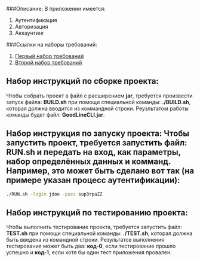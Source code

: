 ###Описание:
В приложении имеется:  
   1. Аутентификация  
   2. Авторизация  
   3. Аккаунтинг  
    
###Ссылки на наборы требований:  
   1. [Первый набор требований](https://docs.google.com/document/d/1VOqiari-MJ_Cbh8ljlD6u2jHOJuORKzbYmNFDWBYCnc/edit)  
   2. [Второй набор требований]()  
    
## Набор инструкций по сборке проекта: 

Чтобы собрать проект в файл с расширением **jar**, требуется произвести запуск файла: **BUILD.sh** при помощи специальной команды: **./BUILD.sh**, которая должна вводится из коммандной строки. Реузльтатом работы команды будет файл: **GoodLineCLI.jar**. 

## Набор инструкция по запуску проекта: Чтобы запустить проект, требуется запустить файл: **RUN.sh** и передать на вход, как параметры, набор определённых данных и комманд. Например, это может быть сделано вот так (на примере указан процесс **аутентификации**): 
```sh 
./RUN.sh -login jdoe -pass sup3rpaZZ
``` 
## Набор инструкций по тестированию проекта: 

Чтобы выполнить тестирование проекта, требуется запустить файл: **TEST.sh** при помощи специальной команды: **./TEST.sh**, которая должна быть введена из командной строки. Результатов выполнения тестирования может быть два: **код-0**, если тестирование прошло успешно и **код-1**, если хотя бы один тест приложения провален.
